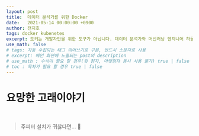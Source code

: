 ```yaml
---
layout: post
title:  데이터 분석가를 위한 Docker
date:   2021-05-14 00:00:00 +0900
author: 전지호
tags: docker kubenetes
excerpt: 도커는 개발자만을 위한 도구가 아닙니다. 데이터 분석가와 머신러닝 엔지니어 하물며 내 컴퓨터를 깨끗이 쓰고 싶은 사람에게도 적합합니다.
use_math: false
# tags: 자동 수집되는 태그 띄어쓰기로 구분, 반드시 소문자로 사용
# excerpt: 메인 화면에 노출되는 post의 description
# use_math : 수식이 필요 할 경우(윗 첨자, 아랫첨자 동시 사용 불가) true | false
# toc : 목차가 필요 할 경우 true | false
---
```



# 요망한 고래이야기

<br/>

> 주피터 설치가 귀찮다면... 🚬

<br/>